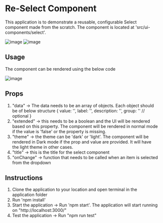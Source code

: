 # Re-Select Component

This application is to demonstrate a reusable, configurable Select component
made from the scratch. The component is located at 'src/ui-components/select'.

![image](https://user-images.githubusercontent.com/18328084/116821768-d01ef300-ab98-11eb-92e8-0ec0b770b003.png) ![image](https://user-images.githubusercontent.com/18328084/116821905-9ac6d500-ab99-11eb-949d-cf45fecf7702.png)




## Usage

The component can be rendered using the below code

![image](https://user-images.githubusercontent.com/18328084/116821497-b4671d00-ab97-11eb-8f16-f7f7cc871ff1.png)


## Props 
1. "data" -> The data needs to be an array of objects. Each object should be of below structure
  {
    value: '<Value>',
    label: '<label>',
    description: '<Description>',
    group: '<Group>' // optional
  }
2. "extended" -> this needs to be a boolean and the UI will be rendered based on this property. 
    The component will be rendered in normal mode if the value is 'false' or the property is missing.
3. "theme" -> the theme can be 'dark' or 'light'. The component will be rendered in Dark mode if the prop and value are provided. 
    It will have the light theme in other cases.
4. "title" -> this is the title for the select component
5. "onChange" -> function that needs to be called when an item is selected from the dropdown


## Instructions

1. Clone the application to your location and open terminal in the application folder
2. Run 'npm install'
3. Start the application -> Run 'npm start'. The application will start running on "http://localhost:3000/"
4. Test the application -> Run "npm run test"
